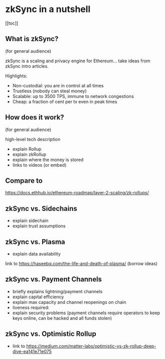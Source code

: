 # zkSync in a nutshell

[[toc]]

## What is zkSync?

(for general audience)

zkSync is a scaling and privacy engine for Ethereum... take ideas from zkSync intro articles.

Highlights:

- Non-custodial: you are in control at all times
- Trustless (nobody can steal money)
- Scalable: up to 3500 TPS, immune to network congestions
- Cheap: a fraction of cent per tx even in peak times

## How does it work?

(for general audience)

high-level tech description
- explain Rollup
- explain zkRollup
- explain where the money is stored
- links to videos (or embed)

## Compare to 

https://docs.ethhub.io/ethereum-roadmap/layer-2-scaling/zk-rollups/

## zkSync vs. Sidechains

- explain sidechain
- explain trust assumptions

## zkSync vs. Plasma

- explain data availability

link to https://haseebq.com/the-life-and-death-of-plasma/ (borrow ideas)

## zkSync vs. Payment Channels

- briefly explains lightning/payment channels
- explain capital efficiency
- explain max capacity and channel reopenings on chain
- liveness required: 
- explain security problems (payment channels require operators to keep keys online, can be hacked and all funds stolen)

## zkSync vs. Optimistic Rollup

- link to https://medium.com/matter-labs/optimistic-vs-zk-rollup-deep-dive-ea141e71e075
